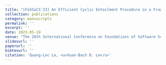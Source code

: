 ```yaml
---
title: "[FoSSaCS'23] An Efficient Cyclic Entailment Procedure in a Fragment of Separation Logic."
collection: publications
category: manuscripts
permalink: ''
excerpt: ''
date: 2023-05-19
venue: "The 26th International Conference on Foundations of Software Science and Computation Structures (FoSSaCS), Research Track"
slidesurl: ''
paperurl: ''
bibtexurl: ''
citation: 'Quang-Loc Le, <u>Xuan-Bach D. Le</u>'
---
```

